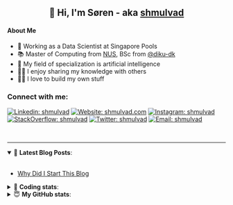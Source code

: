 <h2 align="center">
	👋 Hi, I'm Søren - aka <a href="https://shmulvad.com">shmulvad</a>
</h2>

#### About Me
- 🤖 Working as a Data Scientist at Singapore Pools
- 📚 Master of Computing from [NUS], BSc from [@diku-dk]
- 🧠 My field of specialization is artificial intelligence
- 👨‍🏫 I enjoy sharing my knowledge with others
- 👨‍💻 I love to build my own stuff

### Connect with me:

[![Linkedin: shmulvad](https://img.shields.io/badge/shmulvad-blue?style=flat&logo=Linkedin&logoColor=white)][linkedin]
[![Website: shmulvad.com](https://img.shields.io/badge/shmulvad.com-47CCCC?&style=flat&logo=Google-Chrome&logoColor=white)][website]
[![Instagram: shmulvad](https://img.shields.io/badge/-@shmulvad-purple?style=flat&logo=Instagram&logoColor=white)][instagram]
[![StackOverflow: shmulvad](https://img.shields.io/badge/shmulvad-FE7A16?style=flat&logo=stack-overflow&logoColor=white)][stackOverflow]
[![Twitter: shmulvad](https://img.shields.io/badge/@shmulvad-1ca0f1?style=flat&logo=twitter&logoColor=white)][twitter]
[![Email: shmulvad](https://img.shields.io/badge/shmulvad-D14836?style=flat&logo=gmail&logoColor=white)][mail]

<br />

---

<details open>
 <summary>📕 <b>Latest Blog Posts</b>: </summary>

<br>

<!-- BLOG-POST-LIST:START -->
- [Why Did I Start This Blog](https://shmulvad.com/blog/why-did-start-this-blog)
<!-- BLOG-POST-LIST:END -->

</details>

<!-- --- -->

<details>
 <summary>🤖 <b>Coding stats</b>: </summary>

<br>

NOTE: Doesn't track coding at work or work done in environments such as Jupyter Notebooks.

<!--START_SECTION:waka-->
![Code Time](http://img.shields.io/badge/Code%20Time-2%2C799%20hrs%2053%20mins-blue)

**I'm a Night 🦉** 

```text
🌞 Morning                527 commits         ██░░░░░░░░░░░░░░░░░░░░░░░   08.35 % 
🌆 Daytime                1695 commits        ███████░░░░░░░░░░░░░░░░░░   26.87 % 
🌃 Evening                2552 commits        ██████████░░░░░░░░░░░░░░░   40.46 % 
🌙 Night                  1534 commits        ██████░░░░░░░░░░░░░░░░░░░   24.32 % 
```


📊 **This Week I Spent My Time On** 

```text
💬 Programming Languages: 
Python                   27 hrs 9 mins       ██████████████████░░░░░░░   72.80 % 
Other                    5 hrs 37 mins       ████░░░░░░░░░░░░░░░░░░░░░   15.07 % 
Bash                     1 hr 8 mins         █░░░░░░░░░░░░░░░░░░░░░░░░   03.08 % 
TypeScript               44 mins             ░░░░░░░░░░░░░░░░░░░░░░░░░   02.00 % 
Text                     43 mins             ░░░░░░░░░░░░░░░░░░░░░░░░░   01.93 % 

🔥 Editors: 
VS Code                  31 hrs 4 mins       █████████████████████░░░░   83.29 % 
Zsh                      5 hrs 29 mins       ████░░░░░░░░░░░░░░░░░░░░░   14.73 % 
Sublime Text             44 mins             ░░░░░░░░░░░░░░░░░░░░░░░░░   01.98 % 

🐱‍💻 Projects: 
km24-core                33 hrs 2 mins       ██████████████████████░░░   88.57 % 
company-scrapers         1 hr 20 mins        █░░░░░░░░░░░░░░░░░░░░░░░░   03.60 % 
overvaagning-admin       55 mins             █░░░░░░░░░░░░░░░░░░░░░░░░   02.46 % 
Unknown Project          44 mins             ░░░░░░░░░░░░░░░░░░░░░░░░░   01.98 % 
mediawatch               40 mins             ░░░░░░░░░░░░░░░░░░░░░░░░░   01.80 % 
```


 Last Updated on 15/09/2024 18:46:34 UTC
<!--END_SECTION:waka-->

</details>

<!-- --- -->

<details>
 <summary>😇 <b>My GitHub stats</b>: </summary>

<br>

<img align="left" alt="shmulvad's Github Stats" src="https://github-readme-stats.vercel.app/api?username=shmulvad&show_icons=true&hide_border=true" />

</details>



[website]: https://shmulvad.com
[twitter]: https://twitter.com/shmulvad
[linkedin]: https://linkedin.com/in/shmulvad
[instagram]: https://instagram.com/shmulvad
[stackOverflow]: https://stackoverflow.com/users/9248793/shmulvad
[mail]: mailto:shmulvad@gmail.com
[@diku-dk]: https://github.com/diku-dk
[github]: https://github.com/shmulvad
[NUS]: https://www.nus.edu.sg